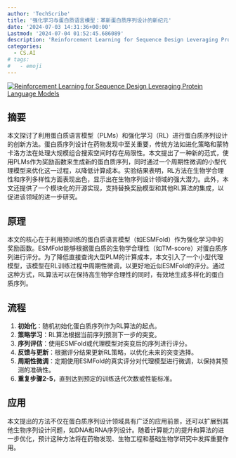 ```yaml
---
author: 'TechScribe'
title: '强化学习与蛋白质语言模型：革新蛋白质序列设计的新纪元'
date: '2024-07-03 14:31:36+00:00'
Lastmod: '2024-07-04 01:52:45.686089'
description: 'Reinforcement Learning for Sequence Design Leveraging Protein Language Models'
categories:
  - CS.AI
# tags:
#   - emoji
---
```


[![Reinforcement Learning for Sequence Design Leveraging Protein Language Models](https://arxiv-research-1301205113.cos.ap-guangzhou.myqcloud.com/images/2407.03154v1.pdf_0.jpg)](https://arxiv.org/abs/2407.03154v1)

## 摘要

本文探讨了利用蛋白质语言模型（PLMs）和强化学习（RL）进行蛋白质序列设计的创新方法。蛋白质序列设计在药物发现中至关重要，传统方法如进化策略和蒙特卡洛方法在处理大规模组合搜索空间时存在局限性。本文提出了一种新的范式，使用PLMs作为奖励函数来生成新的蛋白质序列，同时通过一个周期性微调的小型代理模型来优化这一过程，以降低计算成本。实验结果表明，RL方法在生物学合理性和序列多样性方面表现出色，显示出在生物序列设计领域的强大潜力。此外，本文还提供了一个模块化的开源实现，支持替换奖励模型和其他RL算法的集成，以促进该领域的进一步研究。<!--more-->

## 原理

本文的核心在于利用预训练的蛋白质语言模型（如ESMFold）作为强化学习中的奖励函数。ESMFold能够根据蛋白质的生物学合理性（如TM-score）对蛋白质序列进行评分。为了降低直接查询大型PLM的计算成本，本文引入了一个小型代理模型，该模型在RL训练过程中周期性微调，以更好地近似ESMFold的评分。通过这种方式，RL算法可以在保持高生物学合理性的同时，有效地生成多样化的蛋白质序列。

## 流程

1. **初始化**：随机初始化蛋白质序列作为RL算法的起点。
2. **策略学习**：RL算法根据当前序列预测下一步的突变。
3. **序列评估**：使用ESMFold或代理模型对突变后的序列进行评分。
4. **反馈与更新**：根据评分结果更新RL策略，以优化未来的突变选择。
5. **周期性微调**：定期使用ESMFold的真实评分对代理模型进行微调，以保持其预测的准确性。
6. **重复步骤2-5**，直到达到预定的训练迭代次数或性能标准。

## 应用

本文提出的方法不仅在蛋白质序列设计领域具有广泛的应用前景，还可以扩展到其他生物序列设计问题，如DNA和RNA序列设计。随着计算能力的提升和算法的进一步优化，预计这种方法将在药物发现、生物工程和基础生物学研究中发挥重要作用。